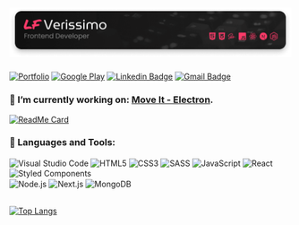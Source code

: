 # [<img alt="Logo LF Verissimo - Front-end Developer" src="./banner.png" />](https://lfverissimo.com)

[![Portfolio](https://img.shields.io/badge/-https://lfverissimo.com-2E2D2E?style=for-the-badge&labelColor=FD3A69&label=Portfolio&link=https://lfverissimo.com)](https://lfverissimo.com)
[![Google Play](https://img.shields.io/badge/-LF%20Verissimo-2E2D2E?style=for-the-badge&labelColor=FD3A69&logo=google-play&logoColor=white&link=https://play.google.com/store/apps/developer?id=LF+Verissimo)](https://play.google.com/store/apps/developer?id=LF+Verissimo)
[![Linkedin Badge](https://img.shields.io/badge/-LF%20Verissimo-2E2D2E?style=for-the-badge&labelColor=FD3A69&logo=linkedin&logoColor=white&link=https://www.linkedin.com/in/luiz-fernando-veríssimo-485323164)](https://www.linkedin.com/in/luiz-fernando-veríssimo-485323164)
[![Gmail Badge](https://img.shields.io/badge/-luizfverissimo@gmail.com-2E2D2E?style=for-the-badge&labelColor=FD3A69&logo=gmail&logoColor=white&link=mailto:uizfverissimo@gmail.com)](mailto:luizfverissimo@gmail.com)


### 🚧 I’m currently working on: [Move It - Electron](https://github.com/luizfverissimo/moveit-electron).
[![ReadMe Card](https://github-readme-stats.vercel.app/api/pin/?username=luizfverissimo&repo=moveit-electron&theme=bear)](https://github.com/luizfverissimo/moveit-electron)


### 🔧 Languages and Tools:
<img align="center" alt="Visual Studio Code" src="https://img.shields.io/badge/-VS%20Code-2E2D2E?style=flat-square&labelColor=FD3A69&logo=visual-studio-code&logoColor=white" /> <img align="center" alt="HTML5" src="https://img.shields.io/badge/-HTML5-2E2D2E?style=flat-square&labelColor=FD3A69&logo=HTML5&logoColor=white" /> <img align="center" alt="CSS3" src="https://img.shields.io/badge/-CSS3-2E2D2E?style=flat-square&labelColor=FD3A69&logo=css3&logoColor=white" /> <img align="center" alt="SASS" src="https://img.shields.io/badge/-Sass-2E2D2E?style=flat-square&labelColor=FD3A69&logo=sass&logoColor=white" /> <img align="center" alt="JavaScript" src="https://img.shields.io/badge/-JavaScript-2E2D2E?style=flat-square&labelColor=FD3A69&logo=javascript&logoColor=white" /> <img align="center" alt="React" src="https://img.shields.io/badge/-React-2E2D2E?style=flat-square&labelColor=FD3A69&logo=react&logoColor=white" /> <img align="center" alt="Styled Components" src="https://img.shields.io/badge/-Styled%20Components-2E2D2E?style=flat-square&labelColor=FD3A69&logo=styled-components&logoColor=white" /><br />
<img align="center" alt="Node.js" src="https://img.shields.io/badge/-Node.js-2E2D2E?style=flat-square&labelColor=FD3A69&logo=node.js&logoColor=white" /> <img align="center" alt="Next.js" src="https://img.shields.io/badge/-Next.js-2E2D2E?style=flat-square&labelColor=FD3A69&logo=next.js&logoColor=white" /> <img align="center" alt="MongoDB" src="https://img.shields.io/badge/-MongoDB-2E2D2E?style=flat-square&labelColor=FD3A69&logo=mongodb&logoColor=white" />
<br />
<br />

<!-- [![LF Verissimo's github stats](https://github-readme-stats.vercel.app/api?username=luizfverissimo&theme=bear)](https://github.com/anuraghazra/github-readme-stats)<br/> -->
[![Top Langs](https://github-readme-stats.vercel.app/api/top-langs/?username=luizfverissimo&layout=compact&theme=bear)](https://github.com/anuraghazra/github-readme-stats)
